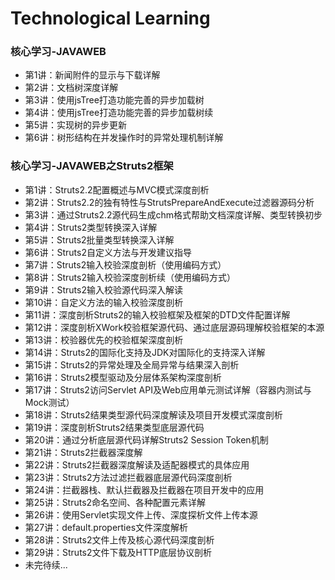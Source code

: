 # Technological Learning
### 核心学习-JAVAWEB
- 第1讲：新闻附件的显示与下载详解
- 第2讲：文档树深度详解
- 第3讲：使用jsTree打造功能完善的异步加载树
- 第4讲：使用jsTree打造功能完善的异步加载树续
- 第5讲：实现树的异步更新
- 第6讲：树形结构在并发操作时的异常处理机制详解
### 核心学习-JAVAWEB之Struts2框架
- 第1讲：Struts2.2配置概述与MVC模式深度剖析
- 第2讲：Struts2.2的独有特性与StrutsPrepareAndExecute过滤器源码分析
- 第3讲：通过Struts2.2源代码生成chm格式帮助文档深度详解、类型转换初步
- 第4讲：Struts2类型转换深入详解
- 第5讲：Struts2批量类型转换深入详解
- 第6讲：Struts2自定义方法与开发建议指导
- 第7讲：Struts2输入校验深度剖析（使用编码方式）
- 第8讲：Struts2输入校验深度剖析续（使用编码方式）
- 第9讲：Struts2输入校验源代码深入解读
- 第10讲：自定义方法的输入校验深度剖析
- 第11讲：深度剖析Struts2的输入校验框架及框架的DTD文件配置详解
- 第12讲：深度剖析XWork校验框架源代码、通过底层源码理解校验框架的本源
- 第13讲：校验器优先的校验框架深度剖析
- 第14讲：Struts2的国际化支持及JDK对国际化的支持深入详解
- 第15讲：Struts2的异常处理及全局异常与结果深入剖析
- 第16讲：Struts2模型驱动及分层体系架构深度剖析
- 第17讲：Struts2访问Servlet API及Web应用单元测试详解（容器内测试与Mock测试）
- 第18讲：Struts2结果类型源代码深度解读及项目开发模式深度剖析
- 第19讲：深度剖析Struts2结果类型底层源代码
- 第20讲：通过分析底层源代码详解Struts2 Session Token机制
- 第21讲：Struts2拦截器深度解
- 第22讲：Struts2拦截器深度解读及适配器模式的具体应用
- 第23讲：Struts2方法过滤拦截器底层源代码深度剖析
- 第24讲：拦截器栈、默认拦截器及拦截器在项目开发中的应用
- 第25讲：Struts2命名空间、各种配置元素详解
- 第26讲：使用Servlet实现文件上传、深度探析文件上传本源
- 第27讲：default.properties文件深度解析
- 第28讲：Struts2文件上传及核心源代码深度剖析
- 第29讲：Struts2文件下载及HTTP底层协议剖析
- 未完待续...
